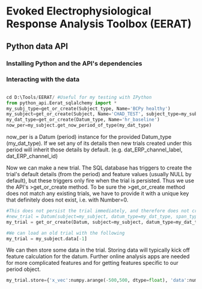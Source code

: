 # Evoked Electrophysiological Response Analysis Toolbox (EERAT)

## Python data API

### Installing Python and the API's dependencies

### Interacting with the data

```python

cd D:\Tools/EERAT/ #Useful for my testing with IPython
from python_api.Eerat_sqlalchemy import *
my_subj_type=get_or_create(Subject_type, Name='BCPy healthy')
my_subject=get_or_create(Subject, Name='CHAD_TEST', subject_type=my_subj_type, species_type='human')
my_dat_type=get_or_create(Datum_type, Name='hr_baseline')
now_per=my_subject.get_now_period_of_type(my_dat_type)

```

now_per is a Datum (period) instance for the provided Datum_type (my_dat_type).
If we set any of its details then new trials created under this period will inherit those details by default. (e.g. dat_ERP_channel_label, dat_ERP_channel_id)

Now we can make a new trial. The SQL database has triggers to create the trial's default details (from the period) and feature values (usually NULL by default), but these triggers only fire when the trial is persisted. Thus we use the API's >get_or_create method. To be sure the >get_or_create method does not match any existing trials, we have to provide it with a unique key that definitely does not exist, i.e. with Number=0.

```python
#This does not persist the trial immediately, and therefore does not create detail and feature entries until after a flush.
#new_trial = Datum(subject=my_subject, datum_type=my_dat_type, span_type='trial', IsGood=1)
my_trial = get_or_create(Datum, subject=my_subject, datum_type=my_dat_type, span_type='trial', IsGood=1, Number=0)

#We can load an old trial with the following
my_trial = my_subject.data[-1]
```

We can then store some data in the trial. Storing data will typically kick off feature calculation for the datum. Further online analysis apps are needed for more complicated features and for getting features specific to our period object.

```python
my_trial.store={'x_vec':numpy.arange(-500,500, dtype=float), 'data':numpy.array(100*numpy.random.ranf((2,1000)), dtype=float), 'channel_labels':'Trig, EDC'}
```